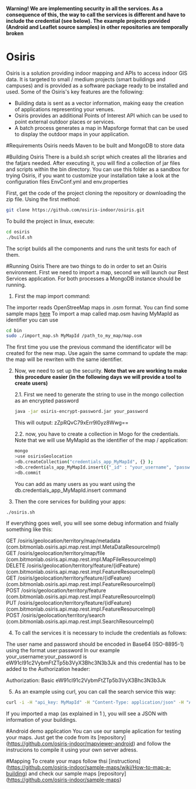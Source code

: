 **Warning! We are implementing security in all the services. As a consequence of this, the way to call the services is different and have to include the credential (see below). The example projects provided (Android and Leaflet source samples) in other repositories are temporally broken**

# Osiris
Osiris is a solution providing indoor mapping and APIs to access indoor GIS data. It is targeted to small / medium projects (smart buildings and campuses) and is provided as a software package ready to be installed and used. 
Some of the Osiris's key features are the following:

- Building data is sent as a vector information, making easy the creation of applications representing your venues.
- Osiris provides an additional Points of Interest API which can be used to point external outdoor places or services.
- A batch process generates a map in Mapsforge format that can be used to display the outdoor maps in your application.

#Requirements
Osiris needs Maven to be built and MongoDB to store data

#Building Osiris
There is a build.sh script which creates all the libraries and the fatjars needed. After executing it, you will find a collection of jar files and scripts within the bin directory. You can use this folder as a sandbox for trying Osiris, if you want to customize your installation take a look at the configuration files EnvConf.yml and env.properties

First, get the code of the project cloning the repository or downloading the zip file. Using the first method:
```sh
git clone https://github.com/osiris-indoor/osiris.git
```
To build the project in linux, execute:
```sh
cd osiris
./build.sh
```
The script builds all the components and runs the unit tests for each of them.

#Running Osiris
There are two things to do in order to set an Osiris environment. First we need to import a map, second we will launch our Rest Services application. For both processes a MongoDB instance should be running.

1. First the map import command:

  The importer reads OpenStreeMap maps in .osm format. You can find some sample maps [here](https://github.com/osiris-indoor/sample-maps)
  To import a map called map.osm having MyMapId as identifier you can use
  ```sh
  cd bin
  sudo ./import_map.sh MyMapId /path_to_my_map/map.osm
  ```
  The first time you use the previous command the identificator will be created for the new map. Use again the same command to   update the map: the map will be rewriten with the same identifier.

2. Now, we need to set up the security. **Note that we are working to make this procedure easier (in the following days we will provide a tool to create users)**
 
    2.1. First we need to generate the string to use in the mongo collection as an encrypted password
    
      ```sh
      java -jar osiris-encrypt-password.jar your_password
      ```
      This will output: zZpRQvC79xErr9l0yz8Wwg==

    2.2. now, you have to create a collection in Mogo for the credentials. Note that we will use MyMapId as the identifier of the map / application:
    
    ```sh
    mongo
    >use osirisGeolocation
    >db.createCollection("credentials_app_MyMapId", {} );
    >db.credentials_app_MyMapId.insert({"_id" : "your_username", "password" : "zZpRQvC79xErr9l0yz8Wwg=="}
    >db.commit
    ```
    
    You can add as many users as you want using the db.credentials_app_MyMapId.insert command 

3. Then the core services for building your apps:
  ```sh
  ./osiris.sh
  ```
  If everything goes well, you will see some debug information and fnially something like this:
  
  GET     /osiris/geolocation/territory/map/metadata (com.bitmonlab.osiris.api.map.rest.impl.MetaDataResourceImpl)  
  GET     /osiris/geolocation/territory/map/file (com.bitmonlab.osiris.api.map.rest.impl.MapFileResourceImpl)  
  DELETE  /osiris/geolocation/territory/feature/{idFeature} (com.bitmonlab.osiris.api.map.rest.impl.FeatureResourceImpl)  
  GET     /osiris/geolocation/territory/feature/{idFeature} (com.bitmonlab.osiris.api.map.rest.impl.FeatureResourceImpl)  
  POST    /osiris/geolocation/territory/feature (com.bitmonlab.osiris.api.map.rest.impl.FeatureResourceImpl)  
  PUT     /osiris/geolocation/territory/feature/{idFeature} (com.bitmonlab.osiris.api.map.rest.impl.FeatureResourceImpl)  
  POST    /osiris/geolocation/territory/search (com.bitmonlab.osiris.api.map.rest.impl.SearchResourceImpl)  

4. To call the services it is necessary to include the credentials as follows:
  
  The user name and password should be encoded in Base64 (ISO-8895-1) using the format user:password In our example your_username:your_password is  eW91cl91c2VybmFtZTp5b3VyX3Bhc3N3b3Jk and this credential has to be added to the Authorization header: 
  
  Authorization: Basic eW91cl91c2VybmFtZTp5b3VyX3Bhc3N3b3Jk


5. As an example using curl, you can call the search service this way:

  ```sh
  curl -i -H "api_key: MyMapId" -H "Content-Type: application/json" -H "Authorization: Basic eW91cl91c2VybmFtZTp5b3VyX3Bhc3N3b3Jk"  -X POST -d '{ $and: [ {properties.indoor:{$exists: true}} , {properties.indoor: "level"}] }' http://127.0.0.1:8020/osiris/geolocation/territory/search?layer=MAP&pageSize=2000
  ```
  
  If you imported a map (as explained in 1 ), you will see a JSON with information of your buildings.

#Android demo application
You can use our sample aplication for testing your maps. Just get the code from its [repository] (https://github.com/osiris-indoor/mapviewer-android) and follow the instrucions to compile it using your own server adress.

#Mapping
To create your maps follow thsi [instructions] (https://github.com/osiris-indoor/sample-maps/wiki/How-to-map-a-building) and check our sample maps [repository] (https://github.com/osiris-indoor/sample-maps)
